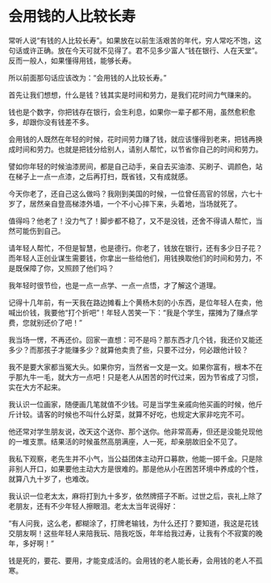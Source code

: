 # 会用钱的人比较长寿

常听人说“有钱的人比较长寿”。如果放在以前生活艰苦的年代，穷人常吃不饱，这句话或许正确。放在今天可就不见得了。君不见多少富人“钱在银行、人在天堂”。反而一般人，如果懂得用钱，能够长寿。 

所以前面那句话应该改为：“会用钱的人比较长寿。” 

首先让我们想想，什么是钱？钱其实是时间和劳力，是我们花时间力气赚来的。 

钱也是个数字，你把钱存在银行，会生利息，如果你一辈子都不用，虽然愈积愈多，却跟你没有钱差不多。 

会用钱的人既然在年轻的时候，花时间劳力赚了钱，就应该懂得到老来，把钱再换成时间和劳力。也就是把钱分给别人，请别人帮忙，以节省你自己的时间和劳力。 

譬如你年轻的时候油漆房间，都是自己动手，亲自去买油漆、买刷子、调颜色，站在梯子上一点一点漆，之后再打扫，既省钱，又有成就感。 

今天你老了，还自己这么做吗？我刚到美国的时候，一位曾任高官的邻居，六七十岁了，居然亲自登高梯漆外墙，一个不小心摔下来，头着地，当场就死了。 

值得吗？他老了！没力气了！脚步都不稳了，又不是没钱，还舍不得请人帮忙，当然可能伤到自己。 

请年轻人帮忙，不但是智慧，也是德行。你老了，钱放在银行，还有多少日子花？而年轻人正创业谋生需要钱，你拿出一些给他们，用钱换取他们的时间和劳力，不是既保障了你，又照顾了他们吗？ 

我年轻时很节俭，也是一点一点学、一点一点悟，才了解这个道理。 

记得十几年前，有一天我在路边摊看上个黄杨木刻的小东西，是位年轻人在卖，他喊出价钱，我要他“打个折吧”！年轻人苦笑一下：“我是个学生，摆摊为了赚点学费，您就别还价了吧！” 

我当场一愣，不再还价。回家一直想：可不是吗？那东西才几个钱，我还价又能还多少？而那孩子才能赚多少？就算他卖贵了些，只要不过分，何必跟他计较？ 

我不是要大家都当冤大头。如果你穷，当然省一文是一文。如果你富有，根本不在乎那九牛一毛，就大方一点吧！只是老人从困苦的时代过来，因为节省成了习惯，实在大方不起来。 

我认识一位画家，随便画几笔就值不少钱。可是当学生亲戚向他买画的时候，他斤斤计较。请客的时候也不叫什么好菜，就算不好吃，也规定大家非吃完不可。 

他还常对学生朋友说，改天这个送你、那个送你。他非常高寿，但还是没能兑现他的一堆支票。结果活的时候虽然高朋满座，人一死，却亲朋故旧全不见了。 

我私下观察，老先生并不小气，当公益团体主动开口募款，他能一掷千金。只是除非别人开口，如果要他主动大方是很难的。那是他从小在困苦环境中养成的个性，就算八九十岁了，也难改。 

我认识一位老太太，麻将打到九十多岁，依然牌搭子不断。过世之后，丧礼上除了老朋友，还有不少年轻人擦眼泪。老太太当年说得好： 

“有人问我，这么老，都糊涂了，打牌老输钱，为什么还打？要知道，我这是花钱交朋友啊！这些年轻人来陪我玩、陪我吃饭，年年给我过寿，让我有个不寂寞的晚年，多好啊！” 

钱是死的，要花、要用，才能变成活的。会用钱的老人能长寿，会用钱的老人不孤寒。